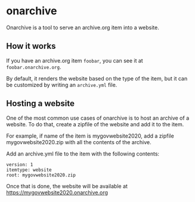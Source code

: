 # onarchive

Onarchive is a tool to serve an archive.org item into a website.

## How it works

If you have an archive.org item `foobar`, you can see it at `foobar.onarchive.org`.

By default, it renders the website based on the type of the item, but it can be customized by writing an `archive.yml` file.

## Hosting a website

One of the most common use cases of onarchive is to host an archive of a website. To do that, create a zipfile of the website and add it to the item.

For example, if name of the item is mygovwebsite2020, add a zipfile mygovwebsite2020.zip with all the contents of the archive.

Add an archive.yml file to the item with the following contents:

```
version: 1
itemtype: website
root: mygovwebsite2020.zip
```

Once that is done, the website will be available at <https://mygovwebsite2020.onarchive.org>

